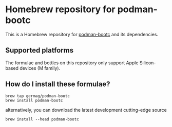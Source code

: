 # Homebrew repository for podman-bootc

This is a Homebrew repository for [podman-bootc](https://github.com/containers/podman-bootc) and its dependencies.

## Supported platforms

The formulae and bottles on this repository only support Apple Silicon-based devices (M family).

## How do I install these formulae?

```
brew tap germag/podman-bootc
brew install podman-bootc
```

alternatively, you can download the latest development cutting-edge source

```
brew install --head podman-bootc
```

